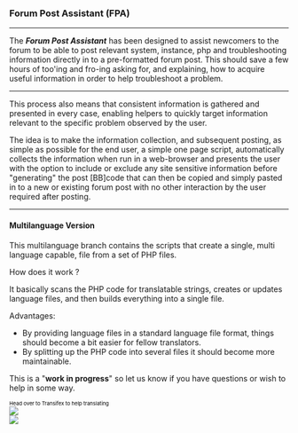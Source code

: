 ### Forum Post Assistant (FPA)
***
The **_Forum Post Assistant_** has been designed to assist newcomers to the forum to be able to post relevant system, instance, php and troubleshooting information directly in to a pre-formatted forum post. This should save a few hours of too'ing and fro-ing asking for, and explaining, how to acquire useful information in order to help troubleshoot a problem.
***

This process also means that consistent information is gathered and presented in every case, enabling helpers to quickly target information relevant to the specific problem observed by the user.

The idea is to make the information collection, and subsequent posting, as simple as possible for the end user, a simple one page script, automatically collects the information when run in a web-browser and presents the user with the option to include or exclude any site sensitive information before "generating" the post [BB]code that can then be copied and simply pasted in to a new or existing forum post with no other interaction by the user required after posting.
***


#### Multilanguage Version
This multilanguage branch contains the scripts that create a single, multi language capable, file from a set of PHP files. 

How does it work ?

It basically scans the PHP code for translatable strings, creates or updates language files, and then builds everything into a single file.

Advantages:

* By providing language files in a standard language file format, things should become a bit easier for fellow translators.
* By splitting up the PHP code into several files it should become more maintainable.

This is a "**work in progress**" so let us know if you have questions or wish to help in some way.

<a target="_blank" style="text-decoration:none; color:black; font-size:66%" href="https://www.transifex.net/projects/p/fpa/resource/template/" 
title="See more information on Transifex.net">Head over to Transifex to help translating</a><br/>
<img border="0" src="https://www.transifex.net/projects/p/fpa/resource/template/chart/image_png"/><br/>
<a target="_blank" href="https://www.transifex.net/"><img border="0" src="https://sw.transifex.net/9/static/charts/images/tx-logo-micro.png"/></a>
